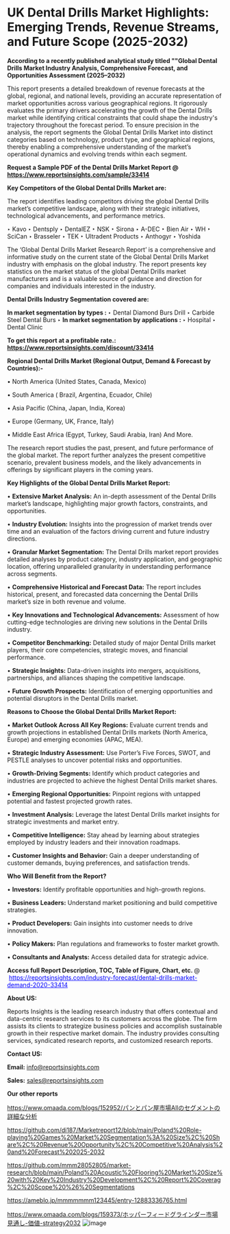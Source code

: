 # UK Dental Drills Market Highlights: Emerging Trends, Revenue Streams, and Future Scope (2025-2032)

<strong>According to a recently published analytical study titled ""Global Dental Drills Market Industry Analysis, Comprehensive Forecast, and Opportunities Assessment (2025–2032)</strong>

This report presents a detailed breakdown of revenue forecasts at the global, regional, and national levels, providing an accurate representation of market opportunities across various geographical regions. It rigorously evaluates the primary drivers accelerating the growth of the Dental Drills market while identifying critical constraints that could shape the industry's trajectory throughout the forecast period. To ensure precision in the analysis, the report segments the Global Dental Drills Market into distinct categories based on technology, product type, and geographical regions, thereby enabling a comprehensive understanding of the market’s operational dynamics and evolving trends within each segment.

<strong>Request a Sample PDF of the Dental Drills Market Report </strong><strong>@<a href=https://www.reportsinsights.com/sample/33414 style=color:#0000ff;> https://www.reportsinsights.com/sample/33414</a></strong></font>

<strong>Key Competitors of the Global Dental Drills Market are:</strong>

The report identifies leading competitors driving the global Dental Drills market’s competitive landscape, along with their strategic initiatives, technological advancements, and performance metrics.

‣ Kavo
‣ Dentsply
‣ DentalEZ
‣ NSK
‣ Sirona
‣ A-DEC
‣ Bien Air
‣ WH
‣ SciCan
‣ Brasseler
‣ TEK
‣ Ultradent Products
‣ Anthogyr
‣ Yoshida

The ‘Global Dental Drills Market Research Report’ is a comprehensive and informative study on the current state of the Global Dental Drills Market industry with emphasis on the global industry. The report presents key statistics on the market status of the global Dental Drills market manufacturers and is a valuable source of guidance and direction for companies and individuals interested in the industry.

<strong>Dental Drills Industry Segmentation covered are:</strong>

<strong>In market segmentation by types : </strong>
‣ Dental Diamond Burs Drill
‣ Carbide Steel Dental Burs
‣ 
<strong>In market segmentation by applications : </strong>
‣ Hospital
‣ Dental Clinic

<strong>To get this report at a profitable rate.: <a href=https://www.reportsinsights.com/discount/33414 style=color:#0000ff;>https://www.reportsinsights.com/discount/33414</a></strong></font>

<strong>Regional Dental Drills Market (Regional Output, Demand &amp; Forecast by Countries):-</strong>

• North America (United States, Canada, Mexico)

• South America ( Brazil, Argentina, Ecuador, Chile)

• Asia Pacific (China, Japan, India, Korea)

• Europe (Germany, UK, France, Italy)

• Middle East Africa (Egypt, Turkey, Saudi Arabia, Iran) And More.

The research report studies the past, present, and future performance of the global market. The report further analyzes the present competitive scenario, prevalent business models, and the likely advancements in offerings by significant players in the coming years.

<strong>Key Highlights of the Global Dental Drills Market Report:</strong>

• <strong>Extensive Market Analysis:</strong> An in-depth assessment of the Dental Drills market’s landscape, highlighting major growth factors, constraints, and opportunities.

• <strong>Industry Evolution:</strong> Insights into the progression of market trends over time and an evaluation of the factors driving current and future industry directions.

• <strong>Granular Market Segmentation:</strong> The Dental Drills market report provides detailed analyses by product category, industry application, and geographic location, offering unparalleled granularity in understanding performance across segments.

• <strong>Comprehensive Historical and Forecast Data:</strong> The report includes historical, present, and forecasted data concerning the Dental Drills market’s size in both revenue and volume.

• <strong>Key Innovations and Technological Advancements:</strong> Assessment of how cutting-edge technologies are driving new solutions in the Dental Drills industry.

• <strong>Competitor Benchmarking:</strong> Detailed study of major Dental Drills market players, their core competencies, strategic moves, and financial performance.

• <strong>Strategic Insights:</strong> Data-driven insights into mergers, acquisitions, partnerships, and alliances shaping the competitive landscape.

• <strong>Future Growth Prospects:</strong> Identification of emerging opportunities and potential disruptors in the Dental Drills market.

<strong>Reasons to Choose the Global Dental Drills Market Report:</strong>

• <strong>Market Outlook Across All Key Regions:</strong> Evaluate current trends and growth projections in established Dental Drills markets (North America, Europe) and emerging economies (APAC, MEA).

• <strong>Strategic Industry Assessment:</strong> Use Porter’s Five Forces, SWOT, and PESTLE analyses to uncover potential risks and opportunities.

• <strong>Growth-Driving Segments:</strong> Identify which product categories and industries are projected to achieve the highest Dental Drills market shares.

• <strong>Emerging Regional Opportunities:</strong> Pinpoint regions with untapped potential and fastest projected growth rates.

• <strong>Investment Analysis:</strong> Leverage the latest Dental Drills market insights for strategic investments and market entry.

• <strong>Competitive Intelligence:</strong> Stay ahead by learning about strategies employed by industry leaders and their innovation roadmaps.

• <strong>Customer Insights and Behavior:</strong> Gain a deeper understanding of customer demands, buying preferences, and satisfaction trends.

<strong>Who Will Benefit from the Report?</strong>

• <strong>Investors:</strong> Identify profitable opportunities and high-growth regions.

• <strong>Business Leaders:</strong> Understand market positioning and build competitive strategies.

• <strong>Product Developers:</strong> Gain insights into customer needs to drive innovation.

• <strong>Policy Makers:</strong> Plan regulations and frameworks to foster market growth.

• <strong>Consultants and Analysts:</strong> Access detailed data for strategic advice.
</ul>
<strong>Access full Report Description, TOC, Table of Figure, Chart, etc. </strong>@  <a href=https://reportsinsights.com/industry-forecast/dental-drills-market-demand-2020-33414 style=color:#0000ff;>https://reportsinsights.com/industry-forecast/dental-drills-market-demand-2020-33414</a></font>

<strong><strong>About US</strong>:</strong>

Reports Insights is the leading research industry that offers contextual and data-centric research services to its customers across the globe. The firm assists its clients to strategize business policies and accomplish sustainable growth in their respective market domain. The industry provides consulting services, syndicated research reports, and customized research reports.

<strong>Contact US:</strong>

<p class=""""><b>Email:</b> <a href=mailto:info@reportsinsights.com>info@reportsinsights.com</a></p>
<p class=""""><b>Sales:</b> <a href=mailto:sales@reportsinsights.com>sales@reportsinsights.com</a></p>

<strong>Our other reports</strong>

<a href=https://www.omaada.com/blogs/152952/パンとパン屋市場Allのセグメントの詳細な分析>https://www.omaada.com/blogs/152952/パンとパン屋市場Allのセグメントの詳細な分析</a>

<a href=https://github.com/di187/Marketreport12/blob/main/Poland%20Role-playing%20Games%20Market%20Segmentation%3A%20Size%2C%20Share%2C%20Revenue%20Opportunity%2C%20Competitive%20Analysis%20and%20Forecast%202025-2032>https://github.com/di187/Marketreport12/blob/main/Poland%20Role-playing%20Games%20Market%20Segmentation%3A%20Size%2C%20Share%2C%20Revenue%20Opportunity%2C%20Competitive%20Analysis%20and%20Forecast%202025-2032</a>

<a href=https://github.com/mmm28052805/market-research/blob/main/Poland%20Acoustic%20Flooring%20Market%20Size%20with%20Key%20Industry%20Development%2C%20Report%20Coverag%2C%20Scope%20%26%20Segmentations>https://github.com/mmm28052805/market-research/blob/main/Poland%20Acoustic%20Flooring%20Market%20Size%20with%20Key%20Industry%20Development%2C%20Report%20Coverag%2C%20Scope%20%26%20Segmentations</a>

<a href=https://ameblo.jp/mmmmmmm123445/entry-12883336765.html>https://ameblo.jp/mmmmmmm123445/entry-12883336765.html</a>

<a href=https://www.omaada.com/blogs/159373/ホッパーフィードグラインダー市場見通し-価値-strategy2032>https://www.omaada.com/blogs/159373/ホッパーフィードグラインダー市場見通し-価値-strategy2032</a>
![image](https://github.com/user-attachments/assets/788bcf24-a226-48b3-9d8c-39a83a151f5f)
